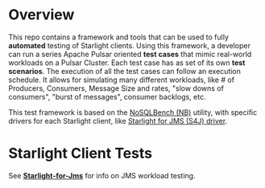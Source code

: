 # Overview

This repo contains a framework and tools that can be used to fully **automated** testing of Starlight clients.  Using this framework, a developer can run a series Apache Pulsar oriented **test cases** that mimic real-world workloads on a Pulsar Cluster. Each test case has as set of its own **test scenarios**. The execution of all the test cases can follow an execution schedule.  It allows for simulating many different workloads, like # of Producers, Consumers, Message Size and rates, "slow downs of consumers", "burst of messages", consumer backlogs, etc.

This test framework is based on the [NoSQLBench (NB)](https://github.com/nosqlbench/nosqlbench) utility, with specific drivers for each Starlight client, like [Starlight for JMS (S4J) driver](https://github.com/nosqlbench/nosqlbench/tree/nb4-maintenance).

# Starlight Client Tests
See **[Starlight-for-Jms](starlight-for-jms/)** for info on JMS workload testing.

